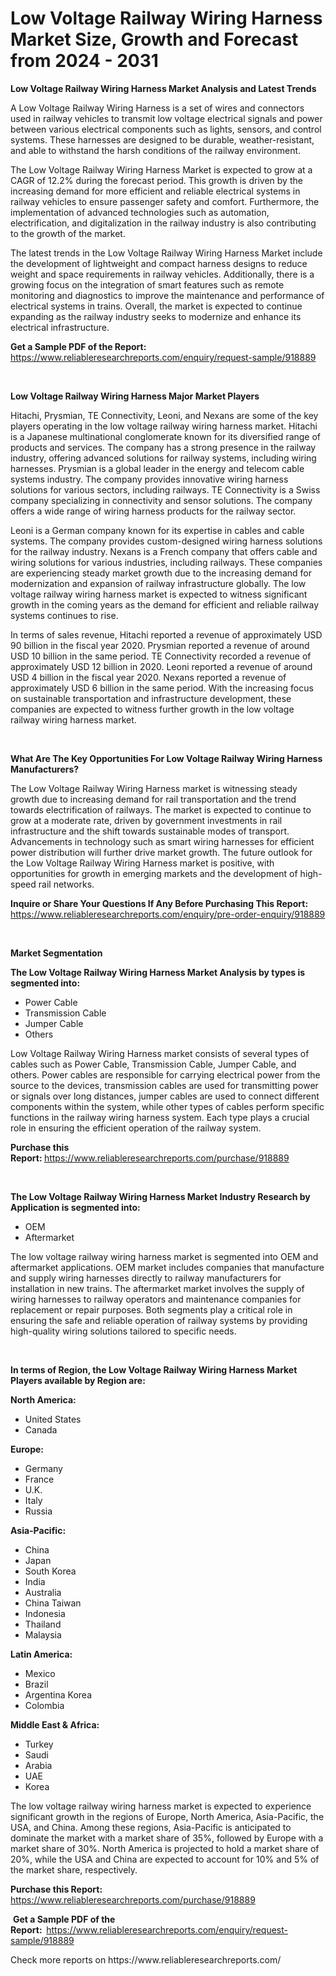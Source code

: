 <p><h1>Low Voltage Railway Wiring Harness Market Size, Growth and Forecast from 2024 - 2031</h1></p><p><strong>Low Voltage Railway Wiring Harness Market Analysis and Latest Trends</strong></p>
<p><p>A Low Voltage Railway Wiring Harness is a set of wires and connectors used in railway vehicles to transmit low voltage electrical signals and power between various electrical components such as lights, sensors, and control systems. These harnesses are designed to be durable, weather-resistant, and able to withstand the harsh conditions of the railway environment.</p><p>The Low Voltage Railway Wiring Harness Market is expected to grow at a CAGR of 12.2% during the forecast period. This growth is driven by the increasing demand for more efficient and reliable electrical systems in railway vehicles to ensure passenger safety and comfort. Furthermore, the implementation of advanced technologies such as automation, electrification, and digitalization in the railway industry is also contributing to the growth of the market.</p><p>The latest trends in the Low Voltage Railway Wiring Harness Market include the development of lightweight and compact harness designs to reduce weight and space requirements in railway vehicles. Additionally, there is a growing focus on the integration of smart features such as remote monitoring and diagnostics to improve the maintenance and performance of electrical systems in trains. Overall, the market is expected to continue expanding as the railway industry seeks to modernize and enhance its electrical infrastructure.</p></p>
<p><strong>Get a Sample PDF of the Report:&nbsp;</strong> <a href="https://www.reliableresearchreports.com/enquiry/request-sample/918889">https://www.reliableresearchreports.com/enquiry/request-sample/918889</a></p>
<p>&nbsp;</p>
<p><strong>Low Voltage Railway Wiring Harness Major Market Players</strong></p>
<p><p>Hitachi, Prysmian, TE Connectivity, Leoni, and Nexans are some of the key players operating in the low voltage railway wiring harness market. Hitachi is a Japanese multinational conglomerate known for its diversified range of products and services. The company has a strong presence in the railway industry, offering advanced solutions for railway systems, including wiring harnesses. Prysmian is a global leader in the energy and telecom cable systems industry. The company provides innovative wiring harness solutions for various sectors, including railways. TE Connectivity is a Swiss company specializing in connectivity and sensor solutions. The company offers a wide range of wiring harness products for the railway sector.</p><p>Leoni is a German company known for its expertise in cables and cable systems. The company provides custom-designed wiring harness solutions for the railway industry. Nexans is a French company that offers cable and wiring solutions for various industries, including railways. These companies are experiencing steady market growth due to the increasing demand for modernization and expansion of railway infrastructure globally. The low voltage railway wiring harness market is expected to witness significant growth in the coming years as the demand for efficient and reliable railway systems continues to rise.</p><p>In terms of sales revenue, Hitachi reported a revenue of approximately USD 90 billion in the fiscal year 2020. Prysmian reported a revenue of around USD 10 billion in the same period. TE Connectivity recorded a revenue of approximately USD 12 billion in 2020. Leoni reported a revenue of around USD 4 billion in the fiscal year 2020. Nexans reported a revenue of approximately USD 6 billion in the same period. With the increasing focus on sustainable transportation and infrastructure development, these companies are expected to witness further growth in the low voltage railway wiring harness market.</p></p>
<p>&nbsp;</p>
<p><strong>What Are The Key Opportunities For Low Voltage Railway Wiring Harness Manufacturers?</strong></p>
<p><p>The Low Voltage Railway Wiring Harness market is witnessing steady growth due to increasing demand for rail transportation and the trend towards electrification of railways. The market is expected to continue to grow at a moderate rate, driven by government investments in rail infrastructure and the shift towards sustainable modes of transport. Advancements in technology such as smart wiring harnesses for efficient power distribution will further drive market growth. The future outlook for the Low Voltage Railway Wiring Harness market is positive, with opportunities for growth in emerging markets and the development of high-speed rail networks.</p></p>
<p><strong>Inquire or Share Your Questions If Any Before Purchasing This Report:</strong> <a href="https://www.reliableresearchreports.com/enquiry/pre-order-enquiry/918889">https://www.reliableresearchreports.com/enquiry/pre-order-enquiry/918889</a></p>
<p>&nbsp;</p>
<p><strong>Market Segmentation</strong></p>
<p><strong>The Low Voltage Railway Wiring Harness Market Analysis by types is segmented into:</strong></p>
<p><ul><li>Power Cable</li><li>Transmission Cable</li><li>Jumper Cable</li><li>Others</li></ul></p>
<p><p>Low Voltage Railway Wiring Harness market consists of several types of cables such as Power Cable, Transmission Cable, Jumper Cable, and others. Power cables are responsible for carrying electrical power from the source to the devices, transmission cables are used for transmitting power or signals over long distances, jumper cables are used to connect different components within the system, while other types of cables perform specific functions in the railway wiring harness system. Each type plays a crucial role in ensuring the efficient operation of the railway system.</p></p>
<p><strong>Purchase this Report:&nbsp;</strong><a href="https://www.reliableresearchreports.com/purchase/918889">https://www.reliableresearchreports.com/purchase/918889</a></p>
<p>&nbsp;</p>
<p><strong>The Low Voltage Railway Wiring Harness Market Industry Research by Application is segmented into:</strong></p>
<p><ul><li>OEM</li><li>Aftermarket</li></ul></p>
<p><p>The low voltage railway wiring harness market is segmented into OEM and aftermarket applications. OEM market includes companies that manufacture and supply wiring harnesses directly to railway manufacturers for installation in new trains. The aftermarket market involves the supply of wiring harnesses to railway operators and maintenance companies for replacement or repair purposes. Both segments play a critical role in ensuring the safe and reliable operation of railway systems by providing high-quality wiring solutions tailored to specific needs.</p></p>
<p>&nbsp;</p>
<p><strong>In terms of Region, the Low Voltage Railway Wiring Harness Market Players available by Region are:</strong></p>
<p>
    <p> <strong> North America: </strong>
        <ul>
            <li>United States</li>
            <li>Canada</li>
        </ul>
        </p> 
    <p> <strong> Europe: </strong>
        <ul>
            <li>Germany</li>
            <li>France</li>
            <li>U.K.</li>
            <li>Italy</li>
            <li>Russia</li>
        </ul>
        </p> 
    <p> <strong> Asia-Pacific: </strong>
        <ul>
            <li>China</li>
            <li>Japan</li>
            <li>South Korea</li>
            <li>India</li>
            <li>Australia</li>
            <li>China Taiwan</li>
            <li>Indonesia</li>
            <li>Thailand</li>
            <li>Malaysia</li>
        </ul>
        </p> 
    <p> <strong> Latin America: </strong>
        <ul>
            <li>Mexico</li>
            <li>Brazil</li>
            <li>Argentina Korea</li>
            <li>Colombia</li>
        </ul>
        </p> 
    <p> <strong> Middle East & Africa: </strong>
        <ul>
            <li>Turkey</li>
            <li>Saudi</li>
            <li>Arabia</li>
            <li>UAE</li>
            <li>Korea</li>
        </ul>
    </p>
    </p>
<p><p>The low voltage railway wiring harness market is expected to experience significant growth in the regions of Europe, North America, Asia-Pacific, the USA, and China. Among these regions, Asia-Pacific is anticipated to dominate the market with a market share of 35%, followed by Europe with a market share of 30%. North America is projected to hold a market share of 20%, while the USA and China are expected to account for 10% and 5% of the market share, respectively.</p></p>
<p><strong>Purchase this Report: </strong><a href="https://www.reliableresearchreports.com/purchase/918889">https://www.reliableresearchreports.com/purchase/918889</a></p>
<p>&nbsp;<strong>Get a Sample PDF of the Report:&nbsp;&nbsp;</strong><a href="https://www.reliableresearchreports.com/enquiry/request-sample/918889">https://www.reliableresearchreports.com/enquiry/request-sample/918889</a></p>
<p><strong></strong></p>
<p>Check more reports on https://www.reliableresearchreports.com/</p>